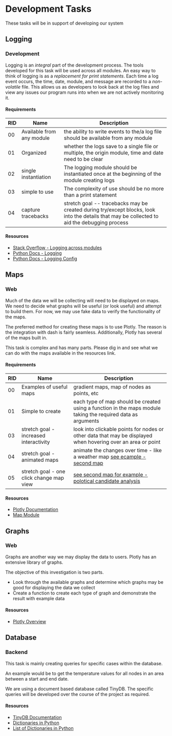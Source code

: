 # Development Tasks
These tasks will be in support of developing our system 

## Logging
### Development
Logging is an *integral* part of the development process. The tools developed for this task will be used across all 
modules. 
An easy way to think of logging is as a *replacement for print statements*. 
Each time a log event occurs, the time, date, module, and message are recorded to a *non-volatile* file.
This allows us as developers to look back at the log files and view any issues our program runs into when we are not 
actively monitoring it. 

#### Requirements

| RID | Name | Description |
| --- | ---- | ----------- |
| 00 | Available from any module | the ability to write events to the/a log file should be available from any module |
| 01 | Organized | whether the logs save to a single file or multiple, the origin module, time and date need to be clear |
| 02 | single instantiation | The logging module should be instantiated once at the beginning of the module creating logs |
| 03 | simple to use | The complexity of use should be no more than a print statement |
| 04 | capture tracebacks | stretch goal -- tracebacks may be created during try/except blocks, look into the details that may be collected to aid the debugging process |

#### Resources

- [Stack Overflow - Logging across modules](https://stackoverflow.com/questions/15727420/using-logging-in-multiple-modules)
- [Python Docs - Logging](https://docs.python.org/3/library/logging.html)
- [Python Docs - Logging Config](https://docs.python.org/3/library/logging.config.html)


## Maps
### Web

Much of the data we will be collecting will need to be displayed on maps. We need to decide what graphs will be useful
(or look useful) and attempt to build them. For now, we may use fake data to verify the functionality of the maps.

The preferred method for creating these maps is to use Plotly. The reason is the integration with dash is fairly 
seamless. Additionally, Plotly has several of the maps built in. 

This task is complex and has many parts. Please dig in and see what we can do with the maps available in the resources 
link. 

#### Requirements

| RID | Name | Description |
| --- | ---- | ----------- |
| 00 | Examples of useful maps | gradient maps, map of nodes as points, etc |
| 01 | Simple to create | each type of map should be created using a function in the maps module taking the required data as arguments |
| 03 | stretch goal - increased interactivity | look into clickable points for nodes or other data that may be displayed when hovering over an area or point |
| 04 | stretch goal - animated maps | animate the changes over time - like a weather map [see ecample - second map](https://plotly.com/python/bubble-maps/) |
| 05 | stretch goal - one click change map view | [see second map for example - polotical candidate analysis](https://plotly.com/python/mapbox-county-choropleth/)


#### Resources

- [Plotly Documentation](https://plotly.com/python/maps/)
- [Map Module](source/website/map.py)


## Graphs
### Web 

Graphs are another way we may display the data to users. Plotly has an extensive library of graphs. 

The objective of this investigation is two parts.

- Look through the available graphs and determine which graphs may be good for displaying the data we collect
- Create a function to create each type of graph and demonstrate the result with example data

#### Resources
- [Plotly Overview](https://plotly.com/python/)


## Database
### Backend

This task is mainly creating queries for specific cases within the database. 

An example would be to get the temperature values for all nodes in an area between a start and end date. 

We are using a document based database called TinyDB. The specific queries will be developed over the course of the 
project as required. 

#### Resources
- [TinyDB Documentation](https://tinydb.readthedocs.io/en/latest/)
- [Dictionaries in Python](https://www.w3schools.com/python/python_dictionaries.asp)
- [List of Dictionaries in Python](https://pythonexamples.org/python-list-of-dictionaries/)
